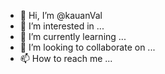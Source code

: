 - 👋 Hi, I’m @kauanVal
- 👀 I’m interested in ...
- 🌱 I’m currently learning ...
- 💞️ I’m looking to collaborate on ...
- 📫 How to reach me ...

<!---
kauanVal/kauanVal is a ✨ special ✨ repository because its `README.md` (this file) appears on your GitHub profile.
You can click the Preview link to take a look at your changes.
--->
